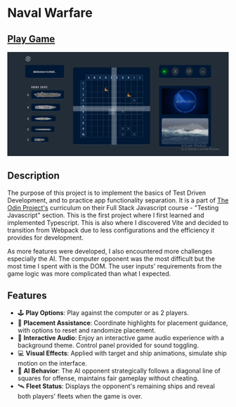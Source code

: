 # Naval Warfare

## [Play Game](https://navalwarfare.netlify.app/)

![game screenshot](public/images/screenshot.png)

## Description

The purpose of this project is to implement the basics of Test Driven Development, and to practice app functionality separation. It is a part of [The Odin Project's](https://www.theodinproject.com/) curriculum on their Full Stack Javascript course - "Testing Javascript" section. This is the first project where I first learned and implemented Typescript. This is also where I discovered Vite and decided to transition from Webpack due to less configurations and the efficiency it provides for development.

As more features were developed, I also encountered more challenges especially the AI. The computer opponent was the most difficult but the most time I spent with is the DOM. The user inputs' requirements from the game logic was more complicated than what I expected.   

## Features

- 🕹️ **Play Options**: Play against the computer or as 2 players.
- 🎲 **Placement Assistance**: Coordinate highlights for placement guidance, with options to reset and randomize placement.
- 🎵 **Interactive Audio**: Enjoy an interactive game audio experience with a background theme. Control panel provided for sound toggling.
- 💻 **Visual Effects**: Applied with target and ship animations, simulate ship motion on the interface.
- 🧠 **AI Behavior**: The AI opponent strategically follows a diagonal line of squares for offense, maintains fair gameplay without cheating.
- 🛰️ **Fleet Status**: Displays the opponent's remaining ships and reveal both players' fleets when the game is over.
